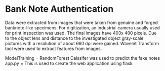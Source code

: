 # Bank Note Authentication
Data were extracted from images that were taken from genuine and forged banknote-like specimens. For digitization, an industrial camera usually used for print inspection was used. The final images have 400x 400 pixels. 
Due to the object lens and distance to the investigated object gray-scale pictures with a resolution of about 660 dpi were gained. Wavelet Transform tool were used to extract features from images.

ModelTraining = RandomForest Calssifer was used to predict the fake notes
app.py = This is used to create the web application using flask 

